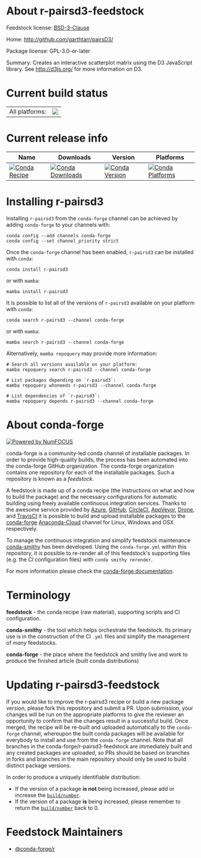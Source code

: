 About r-pairsd3-feedstock
=========================

Feedstock license: [BSD-3-Clause](https://github.com/conda-forge/r-pairsd3-feedstock/blob/main/LICENSE.txt)

Home: http://github.com/garthtarr/pairsD3/

Package license: GPL-3.0-or-later

Summary: Creates an interactive scatterplot matrix using the D3 JavaScript library. See <http://d3js.org/> for more information on D3.

Current build status
====================


<table><tr><td>All platforms:</td>
    <td>
      <a href="https://dev.azure.com/conda-forge/feedstock-builds/_build/latest?definitionId=2439&branchName=main">
        <img src="https://dev.azure.com/conda-forge/feedstock-builds/_apis/build/status/r-pairsd3-feedstock?branchName=main">
      </a>
    </td>
  </tr>
</table>

Current release info
====================

| Name | Downloads | Version | Platforms |
| --- | --- | --- | --- |
| [![Conda Recipe](https://img.shields.io/badge/recipe-r--pairsd3-green.svg)](https://anaconda.org/conda-forge/r-pairsd3) | [![Conda Downloads](https://img.shields.io/conda/dn/conda-forge/r-pairsd3.svg)](https://anaconda.org/conda-forge/r-pairsd3) | [![Conda Version](https://img.shields.io/conda/vn/conda-forge/r-pairsd3.svg)](https://anaconda.org/conda-forge/r-pairsd3) | [![Conda Platforms](https://img.shields.io/conda/pn/conda-forge/r-pairsd3.svg)](https://anaconda.org/conda-forge/r-pairsd3) |

Installing r-pairsd3
====================

Installing `r-pairsd3` from the `conda-forge` channel can be achieved by adding `conda-forge` to your channels with:

```
conda config --add channels conda-forge
conda config --set channel_priority strict
```

Once the `conda-forge` channel has been enabled, `r-pairsd3` can be installed with `conda`:

```
conda install r-pairsd3
```

or with `mamba`:

```
mamba install r-pairsd3
```

It is possible to list all of the versions of `r-pairsd3` available on your platform with `conda`:

```
conda search r-pairsd3 --channel conda-forge
```

or with `mamba`:

```
mamba search r-pairsd3 --channel conda-forge
```

Alternatively, `mamba repoquery` may provide more information:

```
# Search all versions available on your platform:
mamba repoquery search r-pairsd3 --channel conda-forge

# List packages depending on `r-pairsd3`:
mamba repoquery whoneeds r-pairsd3 --channel conda-forge

# List dependencies of `r-pairsd3`:
mamba repoquery depends r-pairsd3 --channel conda-forge
```


About conda-forge
=================

[![Powered by
NumFOCUS](https://img.shields.io/badge/powered%20by-NumFOCUS-orange.svg?style=flat&colorA=E1523D&colorB=007D8A)](https://numfocus.org)

conda-forge is a community-led conda channel of installable packages.
In order to provide high-quality builds, the process has been automated into the
conda-forge GitHub organization. The conda-forge organization contains one repository
for each of the installable packages. Such a repository is known as a *feedstock*.

A feedstock is made up of a conda recipe (the instructions on what and how to build
the package) and the necessary configurations for automatic building using freely
available continuous integration services. Thanks to the awesome service provided by
[Azure](https://azure.microsoft.com/en-us/services/devops/), [GitHub](https://github.com/),
[CircleCI](https://circleci.com/), [AppVeyor](https://www.appveyor.com/),
[Drone](https://cloud.drone.io/welcome), and [TravisCI](https://travis-ci.com/)
it is possible to build and upload installable packages to the
[conda-forge](https://anaconda.org/conda-forge) [Anaconda-Cloud](https://anaconda.org/)
channel for Linux, Windows and OSX respectively.

To manage the continuous integration and simplify feedstock maintenance
[conda-smithy](https://github.com/conda-forge/conda-smithy) has been developed.
Using the ``conda-forge.yml`` within this repository, it is possible to re-render all of
this feedstock's supporting files (e.g. the CI configuration files) with ``conda smithy rerender``.

For more information please check the [conda-forge documentation](https://conda-forge.org/docs/).

Terminology
===========

**feedstock** - the conda recipe (raw material), supporting scripts and CI configuration.

**conda-smithy** - the tool which helps orchestrate the feedstock.
                   Its primary use is in the construction of the CI ``.yml`` files
                   and simplify the management of *many* feedstocks.

**conda-forge** - the place where the feedstock and smithy live and work to
                  produce the finished article (built conda distributions)


Updating r-pairsd3-feedstock
============================

If you would like to improve the r-pairsd3 recipe or build a new
package version, please fork this repository and submit a PR. Upon submission,
your changes will be run on the appropriate platforms to give the reviewer an
opportunity to confirm that the changes result in a successful build. Once
merged, the recipe will be re-built and uploaded automatically to the
`conda-forge` channel, whereupon the built conda packages will be available for
everybody to install and use from the `conda-forge` channel.
Note that all branches in the conda-forge/r-pairsd3-feedstock are
immediately built and any created packages are uploaded, so PRs should be based
on branches in forks and branches in the main repository should only be used to
build distinct package versions.

In order to produce a uniquely identifiable distribution:
 * If the version of a package **is not** being increased, please add or increase
   the [``build/number``](https://docs.conda.io/projects/conda-build/en/latest/resources/define-metadata.html#build-number-and-string).
 * If the version of a package **is** being increased, please remember to return
   the [``build/number``](https://docs.conda.io/projects/conda-build/en/latest/resources/define-metadata.html#build-number-and-string)
   back to 0.

Feedstock Maintainers
=====================

* [@conda-forge/r](https://github.com/conda-forge/r/)

